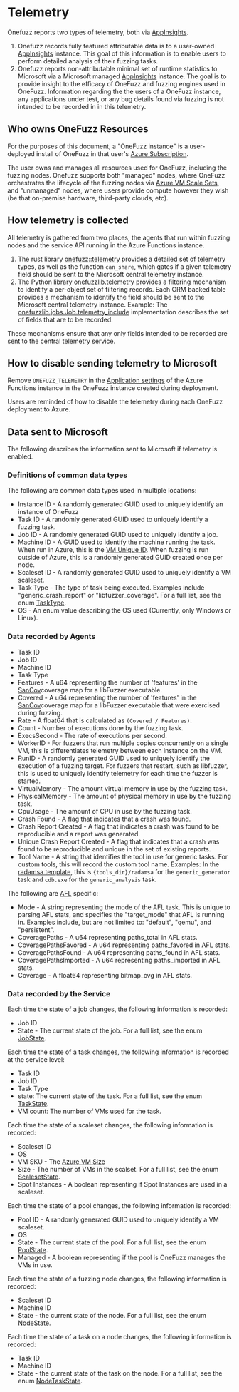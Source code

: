 # Telemetry

Onefuzz reports two types of telemetry, both via
[AppInsights](https://docs.microsoft.com/en-us/azure/azure-monitor/app/app-insights-overview).

1. Onefuzz records fully featured attributable data is to a user-owned
   [AppInsights](https://docs.microsoft.com/en-us/azure/azure-monitor/app/app-insights-overview)
   instance. This goal of this information is to enable users to perform
   detailed analysis of their fuzzing tasks.
1. Onefuzz reports non-attributable minimal set of runtime statistics to
   Microsoft via a Microsoft managed
   [AppInsights](https://docs.microsoft.com/en-us/azure/azure-monitor/app/app-insights-overview)
   instance. The goal is to provide insight to the efficacy of OneFuzz and
   fuzzing engines used in OneFuzz. Information regarding the the users of a
   OneFuzz instance, any applications under test, or any bug details found via
   fuzzing is not intended to be recorded in in this telemetry.

## Who owns OneFuzz Resources

For the purposes of this document, a "OneFuzz instance" is a user-deployed
install of OneFuzz in that user's
[Azure Subscription](https://docs.microsoft.com/en-us/azure/cloud-adoption-framework/decision-guides/subscriptions/).

The user owns and manages all resources used for OneFuzz, including the fuzzing
nodes. Onefuzz supports both "managed" nodes, where OneFuzz orchestrates the
lifecycle of the fuzzing nodes via
[Azure VM Scale Sets](https://docs.microsoft.com/en-us/azure/virtual-machine-scale-sets/overview),
and "unmanaged" nodes, where users provide compute however they wish (be that
on-premise hardware, third-party clouds, etc).

## How telemetry is collected

All telemetry is gathered from two places, the agents that run within fuzzing
nodes and the service API running in the Azure Functions instance.

1. The rust library [onefuzz::telemetry](../src/agent/onefuzz/src/telemetry.rs)
   provides a detailed set of telemetry types, as well as the function
   `can_share`, which gates if a given telemetry field should be sent to the
   Microsoft central telemetry instance.
1. The Python library
   [onefuzzlib.telemetry](../src/api-service/__app__/onefuzzlib/telemetry.py)
   provides a filtering mechanism to identify a per-object set of filtering
   records. Each ORM backed table provides a mechanism to identify the field
   should be sent to the Microsoft central telemetry instance. Example: The
   [onefuzzlib.jobs.Job.telemetry_include](../src/api-service/__app__/onefuzzlib/jobs.py)
   implementation describes the set of fields that are to be recorded.

These mechanisms ensure that any only fields intended to be recorded are sent to
the central telemetry service.

## How to disable sending telemetry to Microsoft

Remove `ONEFUZZ_TELEMETRY` in the
[Application settings](https://docs.microsoft.com/en-us/azure/azure-functions/functions-how-to-use-azure-function-app-settings#settings)
of the Azure Functions instance in the OneFuzz instance created during
deployment.

Users are reminded of how to disable the telemetry during each OneFuzz
deployment to Azure.

## Data sent to Microsoft

The following describes the information sent to Microsoft if telemetry is enabled.

### Definitions of common data types

The following are common data types used in multiple locations:

* Instance ID - A randomly generated GUID used to uniquely identify an instance of OneFuzz
* Task ID - A randomly generated GUID used to uniquely identify a fuzzing task.
* Job ID - A randomly generated GUID used to uniquely identify a job.
* Machine ID - A GUID used to identify the machine running the task. When run in
  Azure, this is the
  [VM Unique ID](https://azure.microsoft.com/en-us/blog/accessing-and-using-azure-vm-unique-id/).
  When fuzzing is run outside of Azure, this is a randomly generated GUID
  created once per node.
* Scaleset ID - A randomly generated GUID used to uniquely identify a VM
  scaleset.
* Task Type - The type of task being executed. Examples include
  "generic_crash_report" or "libfuzzer_coverage". For a full list, see the enum
  [TaskType](../src/pytypes/onefuzztypes/enums.py).
* OS - An enum value describing the OS used (Currently, only Windows or Linux).

### Data recorded by Agents

* Task ID
* Job ID
* Machine ID
* Task Type
* Features - A u64 representing the number of 'features' in the
  [SanCov](https://clang.llvm.org/docs/SanitizerCoverage.html)coverage map for a
  libFuzzer executable.
* Covered - A u64 representing the number of 'features' in the
  [SanCov](https://clang.llvm.org/docs/SanitizerCoverage.html)coverage map for a
  libFuzzer executable that were exercised during fuzzing.
* Rate - A float64 that is calculated as `(Covered / Features)`.
* Count - Number of executions done by the fuzzing task.
* ExecsSecond - The rate of executions per second.
* WorkerID - For fuzzers that run multiple copies concurrently on a single VM,
  this is differentiates telemetry between each instance on the VM.
* RunID - A randomly generated GUID used to uniquely identify the execution of a
  fuzzing target. For fuzzers that restart, such as libfuzzer, this is used to
  uniquely identify telemetry for each time the fuzzer is started.
* VirtualMemory - The amount virtual memory in use by the fuzzing task.
* PhysicalMemory - The amount of physical memory in use by the fuzzing task.
* CpuUsage - The amount of CPU in use by the fuzzing task.
* Crash Found - A flag that indicates that a crash was found.
* Crash Report Created - A flag that indicates a crash was found to be
  reproducible and a report was generated.
* Unique Crash Report Created - A flag that indicates that a crash was found to
  be reproducible and unique in the set of existing reports.
* Tool Name - A string that identifies the tool in use for generic tasks. For
  custom tools, this will record the custom tool name. Examples: In the
  [radamsa template](../src/cli/onefuzz/templates/afl.py), this is
  `{tools_dir}/radamsa` for the `generic_generator` task and `cdb.exe` for the
  `generic_analysis` task.

The following are [AFL](https://github.com/google/afl) specific:

* Mode - A string representing the mode of the AFL task. This is unique to
  parsing AFL stats, and specifies the "target_mode" that AFL is running in.
  Examples include, but are not limited to: "default", "qemu", and "persistent".
* CoveragePaths - A u64 representing paths_total in AFL stats.
* CoveragePathsFavored - A u64 representing paths_favored in AFL stats.
* CoveragePathsFound - A u64 representing paths_found in AFL stats.
* CoveragePathsImported - A u64 representing paths_imported in AFL stats.
* Coverage - A float64 representing bitmap_cvg in AFL stats.

### Data recorded by the Service

Each time the state of a job changes, the following information is recorded:

* Job ID
* State - The current state of the job. For a full list, see the enum
  [JobState](../src/pytypes/onefuzztypes/enums.py).

Each time the state of a task changes, the following information is recorded at
the service level:

* Task ID
* Job ID
* Task Type
* state: The current state of the task. For a full list, see the enum
  [TaskState](../src/pytypes/onefuzztypes/enums.py).
* VM count: The number of VMs used for the task.

Each time the state of a scaleset changes, the following information is
recorded:

* Scaleset ID
* OS
* VM SKU - The
  [Azure VM Size](https://docs.microsoft.com/en-us/azure/virtual-machines/sizes)
* Size - The number of VMs in the scalset. For a full list, see the enum
  [ScalesetState](../src/pytypes/onefuzztypes/enums.py).
* Spot Instances - A boolean representing if Spot Instances are used in a
  scaleset.

Each time the state of a pool changes, the following information is recorded:

* Pool ID - A randomly generated GUID used to uniquely identify a VM scaleset.
* OS
* State - The current state of the pool. For a full list, see the enum
  [PoolState](../src/pytypes/onefuzztypes/enums.py).
* Managed - A boolean representing if the pool is OneFuzz manages the VMs in
  use.

Each time the state of a fuzzing node changes, the following information is
recorded:

* Scaleset ID
* Machine ID
* State - the current state of the node. For a full list, see the enum
  [NodeState](../src/pytypes/onefuzztypes/enums.py).

Each time the state of a task on a node changes, the following information is
recorded:

* Task ID
* Machine ID
* State - the current state of the task on the node. For a full list, see the
  enum [NodeTaskState](../src/pytypes/onefuzztypes/enums.py).
